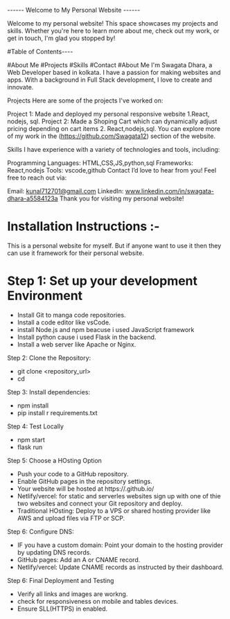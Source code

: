 ------ Welcome to My Personal Website ------

Welcome to my personal website! This space showcases my projects and skills. Whether you're here to learn more about me, check out my work, or get in touch, I'm glad you stopped by!

#Table of Contents----

#About Me
#Projects
#Skills
#Contact
#About Me
I'm Swagata Dhara, a Web Developer based in kolkata. I have a passion for making websites and apps. With a background in Full Stack development, I love to create and innovate.

Projects
Here are some of the projects I've worked on:

Project 1: Made and deployed my personal responsive website 1.React, nodejs, sql.
Project 2: Made a Shoping Cart which can dynamically adjust pricing depending on cart items 2. React,nodejs,sql.
You can explore more of my work in the (https://github.com/Swagata12) section of the website.

Skills
I have experience with a variety of technologies and tools, including:

Programming Languages: HTML,CSS,JS,python,sql
Frameworks: React,nodejs
Tools: vscode,github
Contact
I’d love to hear from you! Feel free to reach out via:

Email: kunal712701@gmail.com
LinkedIn: www.linkedin.com/in/swagata-dhara-a5584123a
Thank you for visiting my personal website!







# Installation Instructions :-


This is a personal website for myself. But if anyone want to use it then they can use it framework for their personal website. 


# Step 1: Set up your development Environment 
  - Install Git to manga code repositories.
  - Install a code editor like vsCode.
  - install Node.js and npm beacuse i  used JavaScript framework
  - Install python  cause i used Flask in the backend.
  - Install a web server like Apache or Nginx.

Step 2: Clone the Repository: 
  - git clone <repository_url>
  - cd <repositoryFolder>

Step 3: Install dependencies:
  - npm install
  - pip install r requirements.txt

Step 4: Test Locally
  - npm start
  - flask run

Step 5: Choose a HOsting Option
  - Push your code to a GitHub repository.
  - Enable GitHub pages in the repository settings.
  - Your website will be hosted at  https://<username>.github.io/<repository-name>
  - Netlify/vercel: for static and serverles websites sign up with one of thie two websites and connect your Git repository and deploy.
  - Traditional HOsting: Deploy to a VPS or shared hosting provider like AWS and upload files via FTP or SCP.

Step 6: Configure DNS:
  - IF you have a custom domain: Point your domain to the hosting provider by updating DNS records.
  - GitHub pages: Add an A or CNAME record.
  - Netlify/vercel: Update CNAME records as instructed by their dashboard.

Step 6: Final Deployment and Testing 
  - Verify all links and images are workng.
  - check for responsiveness on mobile and tables devices.
  - Ensure SLL(HTTPS) in enabled.
  























